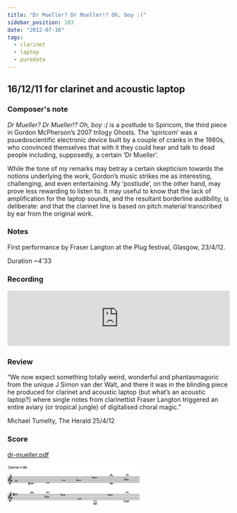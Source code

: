 ```yaml
---
title: "Dr Mueller? Dr Mueller!? Oh, boy :("
sidebar_position: 103
date: "2012-07-16"
tags: 
  - clarinet
  - laptop
  - puredata
---
```


## 16/12/11 for clarinet and acoustic laptop

### Composer's note

_Dr Mueller? Dr Mueller!? Oh, boy :(_ is a postlude to Spiricom, the third piece in Gordon McPherson’s 2007 trilogy Ghosts. The ‘spiricom’ was a psuedoscientific electronic device built by a couple of cranks in the 1980s, who convinced themselves that with it they could hear and talk to dead people including, supposedly, a certain ‘Dr Mueller’.

While the tone of my remarks may betray a certain skepticism towards the notions underlying the work, Gordon’s music strikes me as interesting, challenging, and even entertaining. My ‘postlude’, on the other hand, may prove less rewarding to listen to. It may useful to know that the lack of amplification for the laptop sounds, and the resultant borderline audibility, is deliberate: and that the clarinet line is based on pitch material transcribed by ear from the original work.

### Notes

First performance by Fraser Langton at the Plug festival, Glasgow, 23/4/12.

Duration ~4'33

### Recording

<iframe width="100%" height="125" scrolling="no" frameborder="no" allow="autoplay" src="https://w.soundcloud.com/player/?url=https%3A//api.soundcloud.com/tracks/53031902&color=%23ff5500&auto_play=false&hide_related=true&show_comments=true&show_user=true&show_reposts=false&show_teaser=true&visual=true"></iframe>

### Review

“We now expect something totally weird, wonderful and phantasmagoric from the unique J Simon van der Walt, and there it was in the blinding piece he produced for clarinet and acoustic laptop (but what’s an acoustic laptop?) where single notes from clarinettist Fraser Langton triggered an entire aviary (or tropical jungle) of digitalised choral magic.”

Michael Tumelty, The Herald 25/4/12

### Score

[dr-mueller.pdf](../../static/img/dr-mueller.pdf)


![](../../static/img//mueller1.png "Dr Mueller - clarinet part")



